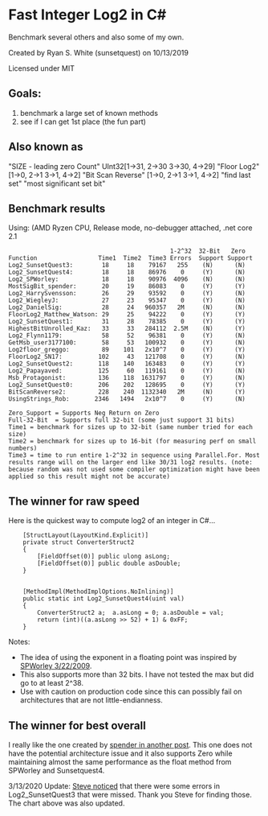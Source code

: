# Fast Integer Log2 in C#
Benchmark several others and also some of my own.

Created by Ryan S. White (sunsetquest) on 10/13/2019

Licensed under MIT  

## Goals: 
1. benchmark a large set of known methods 
2. see if I can get 1st place (the fun part) 


## Also known as
   "SIZE - leading zero Count"   UInt32[1->31, 2->30 3->30, 4->29]
   "Floor Log2"  [1->0, 2->1 3->1, 4->2]
   "Bit Scan Reverse"  [1->0, 2->1 3->1, 4->2]
   "find last set" 
   "most significant set bit"

## Benchmark results
Using: (AMD Ryzen CPU, Release mode, no-debugger attached, .net core 2.1

                                                 1-2^32  32-Bit   Zero 
    Function                 Time1  Time2  Time3 Errors  Support Support
    Log2_SunsetQuest3:        18     18    79167   255    (N)      (N)
    Log2_SunsetQuest4:        18     18    86976    0     (Y)      (N)
    Log2_SPWorley:            18     18    90976  4096    (N)      (N)
    MostSigBit_spender:       20     19    86083    0     (Y)      (Y)
    Log2_HarrySvensson:       26     29    93592    0     (Y)      (N)
    Log2_WiegleyJ:            27     23    95347    0     (Y)      (N)
    Log2_DanielSig:           28     24   960357   2M     (N)      (N)
    FloorLog2_Matthew_Watson: 29     25    94222    0     (Y)      (Y)
    Log2_SunsetQuest1:        31     28    78385    0     (Y)      (Y)
    HighestBitUnrolled_Kaz:   33     33   284112  2.5M    (N)      (Y)
    Log2_Flynn1179:           58     52    96381    0     (Y)      (N)
    GetMsb_user3177100:       58     53   100932    0     (Y)      (N)
    Log2floor_greggo:         89    101   2x10^7    0     (Y)      (Y)
    FloorLog2_SN17:          102     43   121708    0     (Y)      (N)
    Log2_SunsetQuest2:       118    140   163483    0     (Y)      (Y)
    Log2_Papayaved:          125     60   119161    0     (Y)      (N)
    Msb_Protagonist:         136    118  1631797    0     (Y)      (N)
    Log2_SunsetQuest0:       206    202   128695    0     (Y)      (Y)
    BitScanReverse2:         228    240  1132340   2M     (N)      (Y)
    UsingStrings_Rob:       2346   1494   2x10^7    0     (Y)      (N)
    
    Zero_Support = Supports Neg Return on Zero
    Full-32-Bit  = Supports full 32-bit (some just support 31 bits)
    Time1 = benchmark for sizes up to 32-bit (same number tried for each size)
    Time2 = benchmark for sizes up to 16-bit (for measuring perf on small numbers)
    Time3 = time to run entire 1-2^32 in sequence using Parallel.For. Most results range will on the larger end like 30/31 log2 results. (note: because random was not used some compiler optimization might have been applied so this result might not be accurate) 
	

## The winner for raw speed
Here is the quickest way to compute log2 of an integer in C#...

        [StructLayout(LayoutKind.Explicit)]
        private struct ConverterStruct2
        {
            [FieldOffset(0)] public ulong asLong;
            [FieldOffset(0)] public double asDouble;
        }


        [MethodImpl(MethodImplOptions.NoInlining)]
        public static int Log2_SunsetQuest4(uint val)
        {
            ConverterStruct2 a;  a.asLong = 0; a.asDouble = val;
            return (int)((a.asLong >> 52) + 1) & 0xFF;
        }
 Notes:
 - The idea of using the exponent in a floating point was inspired by [SPWorley
   3/22/2009][1].  
 - This also supports more than 32 bits. I have not tested the max but did go to at least 2^38. 
 - Use with caution on production code since this can possibly fail on architectures that are not little-endianness.
 
 ## The winner for best overall
I really like the one created by [spender in another post][2]. This one does not have the potential architecture issue and it also supports Zero while maintaining almost the same performance as the float method from SPWorley and Sunsetquest4.

3/13/2020 Update: [Steve noticed][3] that there were some errors in Log2_SunsetQuest3 that were missed. Thank you Steve for finding those.  The chart above was also updated.
 
[1]: https://stackoverflow.com/a/671826/2352507
[2]: https://stackoverflow.com/a/10439333/2352507
[3]: https://github.com/SunsetQuest/Fast-Integer-Log2/issues/1
